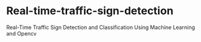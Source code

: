 # Real-time-traffic-sign-detection
Real-Time Traffic Sign Detection and Classification Using Machine Learning and Opencv
